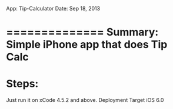 App: Tip-Calculator
Date: Sep 18, 2013

==============
Summary: Simple iPhone app that does Tip Calc
==============

Steps:
==============
Just run it on xCode 4.5.2 and above. Deployment Target iOS 6.0
